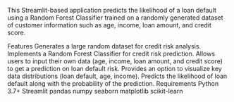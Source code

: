 This Streamlit-based application predicts the likelihood of a loan default using a Random Forest Classifier trained on a randomly generated dataset of customer information such as age, income, loan amount, and credit score.

Features
Generates a large random dataset for credit risk analysis.
Implements a Random Forest Classifier for credit risk prediction.
Allows users to input their own data (age, income, loan amount, and credit score) to get a prediction on loan default risk.
Provides an option to visualize key data distributions (loan default, age, income).
Predicts the likelihood of loan default along with the probability of the prediction.
Requirements
Python 3.7+
Streamlit
pandas
numpy
seaborn
matplotlib
scikit-learn
